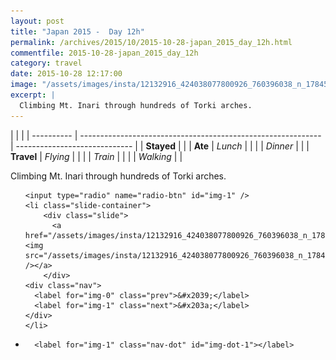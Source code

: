 ```yaml
---
layout: post
title: "Japan 2015 -  Day 12h"
permalink: /archives/2015/10/2015-10-28-japan_2015_day_12h.html
commentfile: 2015-10-28-japan_2015_day_12h
category: travel
date: 2015-10-28 12:17:00
image: "/assets/images/insta/12132916_424038077800926_760396038_n_17845028197047535.jpg"
excerpt: |
  Climbing Mt. Inari through hundreds of Torki arches.
---
```


|            |                                                              |
| ---------- | ------------------------------------------------------------ | ----------------------------- |
| **Stayed** |  |
| **Ate**    | _Lunch_                                                      |          |
|            | _Dinner_                                                     |          |
| **Travel** | _Flying_                                                     |          |
|            | _Train_                                                      |          |
|            | _Walking_                                                    |          |


Climbing Mt. Inari through hundreds of Torki arches.


<ul class="slides">

    <input type="radio" name="radio-btn" id="img-1" />
    <li class="slide-container">
        <div class="slide">
          <a href="/assets/images/insta/12132916_424038077800926_760396038_n_17845028197047535.jpg"><img src="/assets/images/insta/12132916_424038077800926_760396038_n_17845028197047535.jpg" /></a>
        </div>
    <div class="nav">
      <label for="img-0" class="prev">&#x2039;</label>
      <label for="img-1" class="next">&#x203a;</label>
    </div>
    </li>
			
<li class="nav-dots">

      <label for="img-1" class="nav-dot" id="img-dot-1"></label>

</li>
</ul>        
             

		